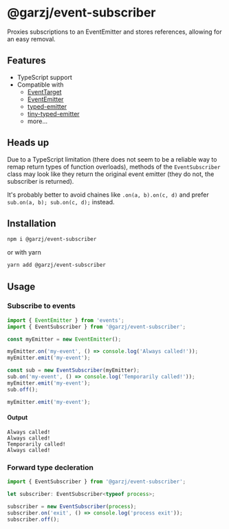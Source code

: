 # @garzj/event-subscriber

Proxies subscriptions to an EventEmitter and stores references, allowing for an easy removal.

## Features

- TypeScript support
- Compatible with
  - [EventTarget](https://developer.mozilla.org/en-US/docs/Web/API/EventTarget)
  - [EventEmitter](https://nodejs.org/en/learn/asynchronous-work/the-nodejs-event-emitter)
  - [typed-emitter](https://github.com/andywer/typed-emitter)
  - [tiny-typed-emitter](https://github.com/binier/tiny-typed-emitter)
  - more...

## Heads up

Due to a TypeScript limitation (there does not seem to be a reliable way to remap return types of function overloads), methods of the `EventSubscriber` class may look like they return the original event emitter (they do not, the subscriber is returned).

It's probably better to avoid chaines like `.on(a, b).on(c, d)` and prefer `sub.on(a, b); sub.on(c, d);` instead.

## Installation

```bash
npm i @garzj/event-subscriber
```

or with yarn

```bash
yarn add @garzj/event-subscriber
```

## Usage

### Subscribe to events

```ts
import { EventEmitter } from 'events';
import { EventSubscriber } from '@garzj/event-subscriber';

const myEmitter = new EventEmitter();

myEmitter.on('my-event', () => console.log('Always called!'));
myEmitter.emit('my-event');

const sub = new EventSubscriber(myEmitter);
sub.on('my-event', () => console.log('Temporarily called!'));
myEmitter.emit('my-event');
sub.off();

myEmitter.emit('my-event');
```

#### Output

```
Always called!
Always called!
Temporarily called!
Always called!
```

### Forward type decleration

```ts
import { EventSubscriber } from '@garzj/event-subscriber';

let subscriber: EventSubscriber<typeof process>;

subscriber = new EventSubscriber(process);
subscriber.on('exit', () => console.log('process exit'));
subscriber.off();
```
